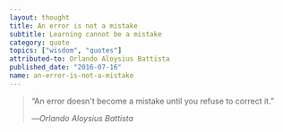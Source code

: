 ```yaml
---
layout: thought
title: An error is not a mistake
subtitle: Learning cannot be a mistake
category: quote
topics: ["wisdom", "quotes"]
attributed-to: Orlando Aloysius Battista
published_date: "2016-07-16"
name: an-error-is-not-a-mistake
---
```

> “An error doesn't become a mistake until you refuse to correct it.”
>
> &mdash;<cite>Orlando Aloysius Battista</cite>

